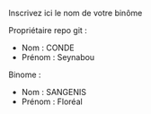 Inscrivez ici le nom de votre binôme

Propriétaire repo git :

- Nom : CONDE
- Prénom : Seynabou

Binome :

- Nom : SANGENIS
- Prénom : Floréal
